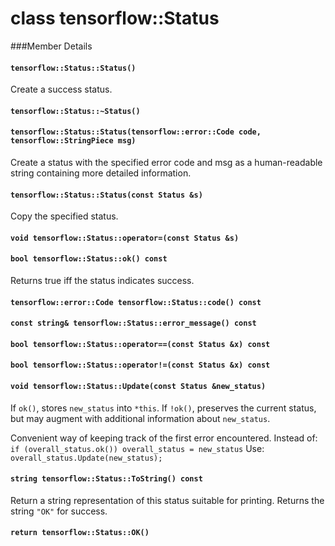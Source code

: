 # class tensorflow::Status

\###Member Details

#### `tensorflow::Status::Status()` <a href="#tensorflow_status_status" id="tensorflow_status_status"></a>

Create a success status.

#### `tensorflow::Status::~Status()` <a href="#tensorflow_status_status" id="tensorflow_status_status"></a>

#### `tensorflow::Status::Status(tensorflow::error::Code code, tensorflow::StringPiece msg)` <a href="#tensorflow_status_status" id="tensorflow_status_status"></a>

Create a status with the specified error code and msg as a human-readable string containing more detailed information.

#### `tensorflow::Status::Status(const Status &s)` <a href="#tensorflow_status_status" id="tensorflow_status_status"></a>

Copy the specified status.

#### `void tensorflow::Status::operator=(const Status &s)` <a href="#void_tensorflow_status_operator" id="void_tensorflow_status_operator"></a>

#### `bool tensorflow::Status::ok() const` <a href="#bool_tensorflow_status_ok" id="bool_tensorflow_status_ok"></a>

Returns true iff the status indicates success.

#### `tensorflow::error::Code tensorflow::Status::code() const` <a href="#tensorflow_error_code_tensorflow_status_code" id="tensorflow_error_code_tensorflow_status_code"></a>

#### `const string& tensorflow::Status::error_message() const` <a href="#const_string_tensorflow_status_error_message" id="const_string_tensorflow_status_error_message"></a>

#### `bool tensorflow::Status::operator==(const Status &x) const` <a href="#bool_tensorflow_status_operator" id="bool_tensorflow_status_operator"></a>

#### `bool tensorflow::Status::operator!=(const Status &x) const` <a href="#bool_tensorflow_status_operator" id="bool_tensorflow_status_operator"></a>

#### `void tensorflow::Status::Update(const Status &new_status)` <a href="#void_tensorflow_status_update" id="void_tensorflow_status_update"></a>

If `ok()`, stores `new_status` into `*this`. If `!ok()`, preserves the current status, but may augment with additional information about `new_status`.

Convenient way of keeping track of the first error encountered. Instead of: `if (overall_status.ok()) overall_status = new_status` Use: `overall_status.Update(new_status);`

#### `string tensorflow::Status::ToString() const` <a href="#string_tensorflow_status_tostring" id="string_tensorflow_status_tostring"></a>

Return a string representation of this status suitable for printing. Returns the string `"OK"` for success.

#### `return tensorflow::Status::OK()` <a href="#return_tensorflow_status_ok" id="return_tensorflow_status_ok"></a>
